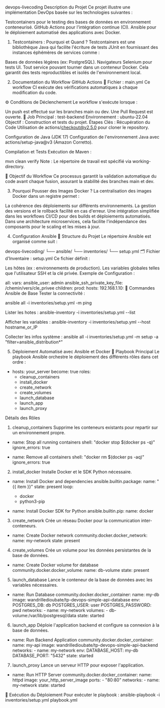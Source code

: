 
devops-livecoding
Description du Projet
Ce projet illustre une implémentation DevOps basée sur les technologies suivantes :

Testcontainers pour le testing des bases de données en environnement conteneurisé.
GitHub Actions pour l'intégration continue (CI).
Ansible pour le déploiement automatisé des applications avec Docker.
1. Testcontainers : Pourquoi et Quand ?
Testcontainers est une bibliothèque Java qui facilite l'écriture de tests JUnit en fournissant des instances éphémères de services comme :

Bases de données légères (ex: PostgreSQL).
Navigateurs Selenium pour tests UI.
Tout service pouvant tourner dans un conteneur Docker.
Cela garantit des tests reproductibles et isolés de l'environnement local.

2. Documentation du Workflow GitHub Actions
📄 Fichier : main.yml
Ce workflow CI exécute des vérifications automatiques à chaque modification du code.

⚙️ Conditions de Déclenchement
Le workflow s'exécute lorsque :

Un push est effectué sur les branches main ou dev.
Une Pull Request est ouverte.
🧪 Job Principal : test-backend
Environnement : ubuntu-22.04
Objectif : Construction et tests du projet.
Étapes Clés :
Récupération du Code
Utilisation de actions/checkout@v2.5.0 pour cloner le repository.

Configuration de Java (JDK 17)
Configuration de l'environnement Java avec actions/setup-java@v3 (Amazon Corretto).

Compilation et Tests
Exécution de Maven :


mvn clean verify
Note : Le répertoire de travail est spécifié via working-directory.

🚀 Objectif du Workflow
Ce processus garantit la validation automatique du code avant chaque fusion, assurant la stabilité des branches main et dev.

3. Pourquoi Pousser des Images Docker ?
La centralisation des images Docker dans un registre permet :

La cohérence des déploiements sur différents environnements.
La gestion des versions et le rollback facilité en cas d'erreur.
Une intégration simplifiée dans les workflows CI/CD pour des builds et déploiements automatisés.
Dans une architecture microservices, cela facilite l'indépendance des composants pour le scaling et les mises à jour.

4. Configuration Ansible
📁 Structure du Projet
Le répertoire Ansible est organisé comme suit :

devops-livecoding/
└── ansible/
    └── inventories/
        └── setup.yml
🗂 Fichier d'Inventaire : setup.yml
Ce fichier définit :

Les hôtes (ex : environnements de production).
Les variables globales telles que l'utilisateur SSH et la clé privée.
Exemple de Configuration :

all:
  vars:
    ansible_user: admin
    ansible_ssh_private_key_file: /chemin/vers/cle_privee
  children:
    prod:
      hosts:
        192.168.1.10:
🔧 Commandes Ansible de Base
Tester la connectivité :

ansible all -i inventories/setup.yml -m ping

Lister les hotes : 
ansible-inventory -i inventories/setup.yml --list

Afficher les variables : 
ansible-inventory -i inventories/setup.yml --host hostname_or_IP

Collecter les infos système : 
ansible all -i inventories/setup.yml -m setup -a "filter=ansible_distribution*"


5. Déploiement Automatisé avec Ansible et Docker
📜 Playbook Principal
Le playbook Ansible orchestre le déploiement des différents rôles dans cet ordre :

- hosts: your_server
  become: true
  roles:
    - cleanup_containers
    - install_docker
    - create_network
    - create_volumes
    - launch_database
    - launch_app
    - launch_proxy


Détails des Rôles
1. cleanup_containers
Supprime les conteneurs existants pour repartir sur un environnement propre.
- name: Stop all running containers
  shell: "docker stop $(docker ps -q)"
  ignore_errors: true

- name: Remove all containers
  shell: "docker rm $(docker ps -aq)"
  ignore_errors: true


2. install_docker
Installe Docker et le SDK Python nécessaire.

- name: Install Docker and dependencies
  ansible.builtin.package:
    name: "{{ item }}"
    state: present
  loop:
    - docker
    - python3-pip

- name: Install Docker SDK for Python
  ansible.builtin.pip:
    name: docker

3. create_network
Crée un réseau Docker pour la communication inter-conteneurs.
- name: Create Docker network
  community.docker.docker_network:
    name: my-network
    state: present

4. create_volumes
Crée un volume pour les données persistantes de la base de données.
- name: Create Docker volume for database
  community.docker.docker_volume:
    name: db-volume
    state: present

5. launch_database
Lance le conteneur de la base de données avec les variables nécessaires.
- name: Run Database
  community.docker.docker_container:
    name: my-db
    image: wandrilledioubate/tp-devops-simple-api-database
    env:
      POSTGRES_DB: db
      POSTGRES_USER: user
      POSTGRES_PASSWORD: pwd
    networks:
      - name: my-network
    volumes:
      - db-volume:/var/lib/postgresql/data
    state: started

6. launch_app
Déploie l'application backend et configure sa connexion à la base de données.

- name: Run Backend Application
  community.docker.docker_container:
    name: my-api
    image: wandrilledioubate/tp-devops-simple-api-backend
    networks:
      - name: my-network
    env:
      DATABASE_HOST: my-db
      DATABASE_PORT: "5432"
    state: started

7. launch_proxy
Lance un serveur HTTP pour exposer l'application.
- name: Run HTTP Server
  community.docker.docker_container:
    name: httpd
    image: your_http_server_image
    ports:
      - "80:80"
    networks:
      - name: my-network
    state: started

🚀 Exécution du Déploiement
Pour exécuter le playbook :
ansible-playbook -i inventories/setup.yml playbook.yml

